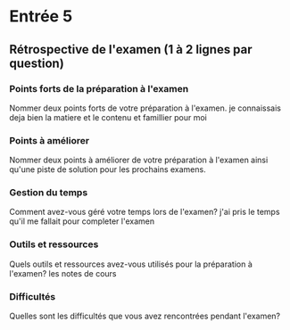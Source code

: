 # Entrée 5
## Rétrospective de l'examen (1 à 2 lignes par question)

### Points forts de la préparation à l'examen
Nommer deux points forts de votre préparation à l'examen. 
je connaissais deja bien la matiere et le contenu et famillier pour moi

### Points à améliorer
Nommer deux points à améliorer de votre préparation à l'examen ainsi qu'une piste de solution pour les prochains examens. 

### Gestion du temps
Comment avez-vous géré votre temps lors de l'examen?
j'ai pris le temps qu'il me fallait pour completer l'examen

### Outils et ressources
Quels outils et ressources avez-vous utilisés pour la préparation à l'examen?
les notes de cours
### Difficultés
Quelles sont les difficultés que vous avez rencontrées pendant l'examen?

